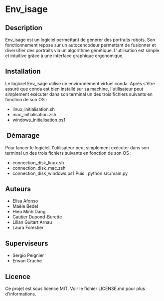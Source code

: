 # Env_isage

## Description

Env_isage est un logiciel permettant de générer des portraits robots. 
Son fonctionnement repose sur un autocencodeur permettant de fusionner et diversifier des portraits via un algorithme génétique. L'utilisation est simple et intuitive grâce à une interface graphique ergonomique. 

## Installation

Le logiciel Env_isage utilise un environnement virtuel conda. 
Après s'être assuré que conda est bien installé sur sa machine, l'utilisateur peut simplement exécuter dans son terminal un des trois fichiers suivants en fonction de son OS :  
- linux_initialisation.sh
- mac_initialisation.zsh
- windows_initialisation.ps1

##  Démarage

Pour lancer le logiciel, l'utilisateur peut simplement exécuter dans son terminal un des trois fichiers suivants en fonction de son OS :  
- connection_disk_linux.sh
- connection_disk_mac.zsh
- connection_disk_windows.ps1
Puis : python src/main.py

## Auteurs

- Elisa Afonso
- Maële Bedel
- Hieu Minh Dang
- Gautier Dupond-Burette
- Lilian Guitart Arnau
- Laura Forestier

## Superviseurs

- Sergio Peignier
- Erwan Cruche

## Licence

Ce projet est sous licence MIT. Voir le fichier LICENSE.md pour plus d'informations. 
